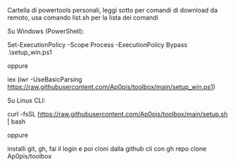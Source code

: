 
Cartella di powertools personali, leggi sotto per comandi di download da remoto,
usa comando list.sh per la lista dei comandi





Su Windows (PowerShell): 

  Set-ExecutionPolicy -Scope Process -ExecutionPolicy Bypass
  .\setup_win.ps1

oppure

  iex (iwr -UseBasicParsing https://raw.githubusercontent.com/Ap0pis/toolbox/main/setup_win.ps1)


Su Linux CLI:

  curl -fsSL https://raw.githubusercontent.com/Ap0pis/toolbox/main/setup.sh | bash 

oppure

  installi git, gh, fai il login e poi cloni dalla github cli con
  gh repo clone Ap0pis/toolbox



